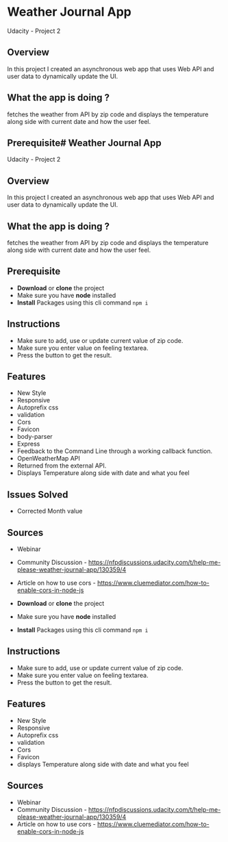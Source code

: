 # Weather Journal App
Udacity - Project 2

## Overview
In this project I created an asynchronous web app that uses Web API and user data to dynamically update the UI. 

## What the app is doing ?

fetches the weather from API by zip code and displays the temperature along side with current date and how the user feel.

## Prerequisite# Weather Journal App
Udacity - Project 2

## Overview
In this project I created an asynchronous web app that uses Web API and user data to dynamically update the UI. 

## What the app is doing ?

fetches the weather from API by zip code and displays the temperature along side with current date and how the user feel.

## Prerequisite
- **Download** or **clone** the project
- Make sure you have **node** installed
- **Install** Packages using this cli command `npm i`

## Instructions
- Make sure to add, use or update current value of zip code.
- Make sure you enter value on feeling textarea.
- Press the button to get the result.

## Features
- New Style
- Responsive
- Autoprefix css
- validation
- Cors
- Favicon
- body-parser
- Express
- Feedback to the Command Line through a working callback function.
- OpenWeatherMap API
- Returned from the external API.
- Displays Temperature along side with date and what you feel

## Issues Solved
- Corrected Month value

## Sources
- Webinar
- Community Discussion - https://nfpdiscussions.udacity.com/t/help-me-please-weather-journal-app/130359/4
- Article on how to use cors - https://www.cluemediator.com/how-to-enable-cors-in-node-js

- **Download** or **clone** the project
- Make sure you have **node** installed
- **Install** Packages using this cli command `npm i`

## Instructions
- Make sure to add, use or update current value of zip code.
- Make sure you enter value on feeling textarea.
- Press the button to get the result.

## Features
- New Style
- Responsive
- Autoprefix css
- validation
- Cors
- Favicon
- displays Temperature along side with date and what you feel

## Sources
- Webinar
- Community Discussion - https://nfpdiscussions.udacity.com/t/help-me-please-weather-journal-app/130359/4
- Article on how to use cors - https://www.cluemediator.com/how-to-enable-cors-in-node-js
